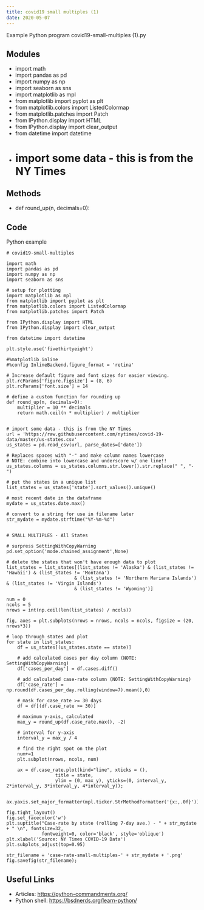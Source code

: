 ```yaml
---
title: covid19 small multiples (1)
date: 2020-05-07
---
```

Example Python program covid19-small-multiples (1).py

## Modules

* import math
* import pandas as pd
* import numpy as np
* import seaborn as sns
* import matplotlib as mpl
* from matplotlib import pyplot as plt
* from matplotlib.colors import ListedColormap
* from matplotlib.patches import Patch
* from IPython.display import HTML
* from IPython.display import clear_output
* from datetime import datetime
* # import some data - this is from the NY Times

## Methods

* def round_up(n, decimals=0):

## Code

Python example

    # covid19-small-multiples
    
    import math
    import pandas as pd
    import numpy as np
    import seaborn as sns
    
    # setup for plotting
    import matplotlib as mpl
    from matplotlib import pyplot as plt
    from matplotlib.colors import ListedColormap
    from matplotlib.patches import Patch
    
    from IPython.display import HTML
    from IPython.display import clear_output
    
    from datetime import datetime
    
    plt.style.use('fivethirtyeight')
    
    #%matplotlib inline
    #%config InlineBackend.figure_format = 'retina'
    
    # Increase default figure and font sizes for easier viewing.
    plt.rcParams['figure.figsize'] = (8, 6)
    plt.rcParams['font.size'] = 14
    
    # define a custom function for rounding up
    def round_up(n, decimals=0):
        multiplier = 10 ** decimals
        return math.ceil(n * multiplier) / multiplier
    
    
    # import some data - this is from the NY Times
    url = 'https://raw.githubusercontent.com/nytimes/covid-19-data/master/us-states.csv'
    us_states = pd.read_csv(url, parse_dates=['date'])
    
    # Replaces spaces with "-" and make column names lowercase
    # NOTE: combine into lowercase and underscore w/ one line!!
    us_states.columns = us_states.columns.str.lower().str.replace(" ", "-")
    
    # put the states in a unique list
    list_states = us_states['state'].sort_values().unique()
    
    # most recent date in the dataframe
    mydate = us_states.date.max()
    
    # convert to a string for use in filename later
    str_mydate = mydate.strftime("%Y-%m-%d")
    
    
    # SMALL MULTIPLES - All States
    
    # surpress SettingWithCopyWarning
    pd.set_option('mode.chained_assignment',None)
    
    # delete the states that won't have enough data to plot
    list_states = list_states[(list_states != 'Alaska') & (list_states != 'Hawaii') & (list_states != 'Montana') 
                             & (list_states != 'Northern Mariana Islands') & (list_states != 'Virgin Islands')
                             & (list_states != 'Wyoming')]
    
    num = 0
    ncols = 5
    nrows = int(np.ceil(len(list_states) / ncols))
    
    fig, axes = plt.subplots(nrows = nrows, ncols = ncols, figsize = (20, nrows*3))
    
    # loop through states and plot
    for state in list_states:
        df = us_states[(us_states.state == state)]
    
        # add calculated cases per day column (NOTE: SettingWithCopyWarning)
        df['cases_per_day'] = df.cases.diff()
    
        # add calculated case-rate column (NOTE: SettingWithCopyWarning)
        df['case_rate'] = np.round(df.cases_per_day.rolling(window=7).mean(),0)
    
        # mask for case_rate >= 30 days
        df = df[(df.case_rate >= 30)]
    
        # maximum y-axis, calculated
        max_y = round_up(df.case_rate.max(), -2)
    
        # interval for y-axis
        interval_y = max_y / 4
    
        # find the right spot on the plot
        num+=1
        plt.subplot(nrows, ncols, num)
        
        ax = df.case_rate.plot(kind="line", xticks = (),
                      title = state,
                      ylim = (0, max_y), yticks=(0, interval_y, 2*interval_y, 3*interval_y, 4*interval_y));
    
        ax.yaxis.set_major_formatter(mpl.ticker.StrMethodFormatter('{x:,.0f}'))
    
    fig.tight_layout()
    fig.set_facecolor('w')
    plt.suptitle("Case-rate by state (rolling 7-day ave.) - " + str_mydate + " \n", fontsize=32, 
                 fontweight=0, color='black', style='oblique')
    plt.xlabel('Source: NY Times COVID-19 Data')
    plt.subplots_adjust(top=0.95)
    
    str_filename = 'case-rate-small-multiples-' + str_mydate + '.png'
    fig.savefig(str_filename);

## Useful Links

- Articles: https://python-commandments.org/
- Python shell: https://bsdnerds.org/learn-python/
